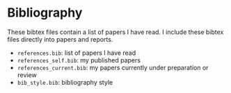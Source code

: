# Bibliography

These bibtex files contain a list of papers I have read.
I include these bibtex files directly into papers and reports.

- `references.bib`: list of papers I have read
- `references_self.bib`: my published papers
- `references_current.bib`: my papers currently under preparation or review
- `bib_style.bib`: bibliography style
